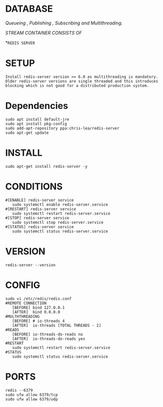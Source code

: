 # DATABASE

*Queueing , Publishing , Subscribing and Multithreading.*

*STREAM CONTAINER CONSISTS OF*

   *`REDIS SERVER`

# SETUP
```
Install redis-server version >= 6.0 as multithreading is mandatory.
Older redis-server versions are single threaded and this introduces blocking which is not good for a distributed production system.
```
# Dependencies
```
sudo apt install default-jre
sudo apt install pkg-config
sudo add-apt-repository ppa:chris-lea/redis-server
sudo apt-get update 
```
# INSTALL
```
sudo apt-get install redis-server -y
```
# CONDITIONS 
```
#[ENABLE] redis-server service
   sudo systemctl enable redis-server.service
#[RESTART] redis-server service
   sudo systemctl restart redis-server.service
#[STOP] redis-server service
   sudo systemctl stop redis-server.service
#[STATUS] redis-server service
   sudo systemctl status redis-server.service
```
# VERSION
```
redis-server --version
```
# CONFIG 
```
sudo vi /etc/redis/redis.conf
#REMOTE CONNECTION
   [BEFORE] bind 127.0.0.1
   [AFTER]  bind 0.0.0.0
#MULTHTHREADING
   [BEFORE] # io-threads 4
   [AFTER]  io-threads [TOTAL THREADS - 2]
#READS
   [BEFORE] io-threads-do-reads no
   [AFTER]  io-threads-do-reads yes
#RESTART
   sudo systemctl restart redis-server.service 
#STATUS
   sudo systemctl status redis-server.service 
```
# PORTS 
```
redis --6379
sudo ufw allow 6379/tcp
sudo ufw allow 6379/udp
```

